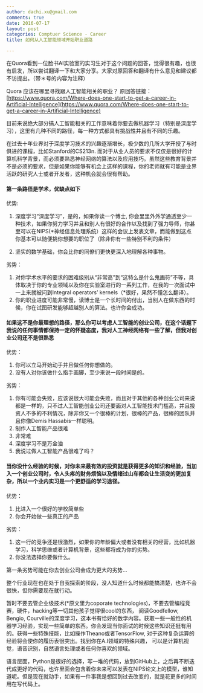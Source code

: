 ```yaml
---
author: dachi.xu@gmail.com
comments: true
date: 2016-07-17
layout: post
categories: Comptuer Science - Career
title: 如何从人工智能领域开始职业道路

---
```


在Quora看到一位脸书AI实验室的实习生对于这个问题的回答，觉得很有趣，也很有启发，所以尝试翻译一下和大家分享。大家对原回答和翻译有什么意见和建议都不访提出。（带＊号的内容为注释）

Quora 应该在哪里寻找跟人工智能相关的职业？
原回答链接：[https://www.quora.com/Where-does-one-start-to-get-a-career-in-Artificial-Intelligence](https://www.quora.com/Where-does-one-start-to-get-a-career-in-Artificial-Intelligence)

目前来说绝大部分搞人工智能相关的工作意味着你要去做机器学习（特别是深度学习），这里有几种不同的路径，每一种方式都具有挑战性并且有不同的乐趣。

在过去十年业界对于深度学习技术的兴趣逐渐增长，极少数的几所大学开授了与时俱进的课程，比如Stanford的CS213n. 而对于从业人员的要求不仅仅是很好的计算机科学背景，而必须要熟悉神经网络的算法以及应用技巧。虽然这些教育背景并不是必须的要求，但是如果你能够有机会上这样的课程，你的老师就有可能是业界活跃的研究人士或者开发者，这种机会就会很有帮助。

#### 第一条路径是学术，优缺点如下

优势: 

1. 深度学习“深度学习”，是的，如果你读一个博士, 你会里里外外学通透至少一种技术，如果你努力学习并且和别人有很好的合作以及找到了强力导师，你甚至可以在NIPS(*神经信息处理系统）这样的会议上发表文章，而能做到这点你基本可以随便挑你想要的职位了（除非你有一些特别不利的条件）

2. 坚实的数学基础，你会比你的同僚们更快更深入地理解各种事物。

劣势：

1. 对你学术水平的要求的困难级别从“非常高”到“这特么是什么鬼画符”不等，具体取决于你的专业领域以及你在实验室进行的一系列工作，在我的一次面试中一上来就被问到Integral operators’ kernels（*很好，果然不懂怎么翻译）。
2. 你的职业进度可能非常慢，读博士是一个长时间的付出，当别人在做东西的时候，你在试图研发能够超越别人的算法。也许你会成功。

#### 如果这不是你最理想的路径，那么你可以考虑人工智能的创业公司，在这个话题下我说的任何事情都保持一定的怀疑态度，我对人工神经网络有一些了解，但我对创业公司还不是很熟悉

优势：

1. 你可以立马开始动手并且做任何你想做的。
2. 没有人对你该做什么指手画脚，至少来说一段时间是的。

劣势：

1. 你有可能会失败，应该说很大可能会失败，而且对于其他的各种创业公司来说都是一样的，只不过人工智能创业公司还要面对人工智能技术门槛高，并且投资人不多的不利情况，除非你又一个很棒的计划，很棒的产品，很棒的团队并且你像Demis Hassabis一样聪明。
2. 制作人工智能产品很难
3. 非常难
4. 深度学习不是万金油
5. 我说过做人工智能产品很难了吗？

#### 当你没什么经验的时候，对你未来最有效的投资就是获得更多的知识和经验，当加入一个创业公司时，令人头疼的财务烦恼以及情绪过山车都会让生活变的更加复杂，所以一个业内实习是一个更舒适的学习途径。

优势：

1. 比进入一个很好的学校简单些
2. 你会开始做一些真正的产品

劣势：

1. 这一行的竞争还是很激烈，如果你的年龄偏大或者没有相关的经营，比如机器学习，科学思维或者计算机背景，这些都将成为你的劣势。
2. 你没法选择你要做什么。

第一条劣势可能在你去创业公司会成为更大的劣势…

整个行业现在也在处于自我探索的阶段，没人知道什么时候都能搞清楚，也许不会很快，但你需要现在就行动。

暂时不要去管企业级技术(*原文里为coporate technologies)，不要去管编程竞赛，硬件，hacking等一切其他孩子觉得很cool的东西， 阅读Goodfellow, Bengio, Courville的深度学习，这本书有恰好的数学内容。获取一些一般性的机器学习经验，实现一些简单的东西。你会发现当你面试的时候这些知识还挺有用的。获得一些特殊技能，比如操作Theano或者TensorFlow, 对于这种复杂运算的经验将会使你的履历表很突出。找到你在A.I领域的特殊兴趣， 可以是计算机视觉，语音识别，自然语言处理或者任何你喜欢的领域。

语言层面，Python是很好的选择，写一堆的代码，放到GitHub上，之后再不断迭代成更好的代码，也许里面会包含着你未来可以发表在NIPS论文上的模型，谁知道呢。但是现在就动手，如果有一件事我是想回到过去改变的，就是花更多的时间用在写代码上。




